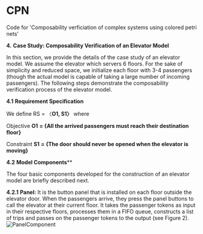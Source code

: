 # CPN
Code for 'Composability verficiation of complex systems using colored petri nets'

**4.** **Case Study: Composability Verification of an Elevator Model**

In this section, we provide the details of the case study of an elevator model. We assume the elevator which servers 6 floors. For the sake of simplicity and reduced space, we initialize each floor with 3-4 passengers (though the actual model is capable of taking a large number of incoming passengers). The following steps demonstrate the composability verification process of the elevator model.

**4.1** **Requirement Specification**

We define RS = 〈**O1, S1〉** where

 Objective **O1** **= {**All the arrived passengers must reach their destination floor**}**

Constraint **S1** **= {**The door should never be opened when the elevator is moving**}**

**4.2** **Model Components****

The four basic components developed for the construction of an elevator model are briefly described next.

**4.2.1** **Panel:** It is the button panel that is installed on each floor outside the elevator door. When the passengers arrive, they press the panel buttons to call the elevator at their current floor. It takes the passenger tokens as input in their respective floors, processes them in a FIFO queue, constructs a list of trips and passes on the passenger tokens to the output (see Figure 2). 
![PanelComponent](https://user-images.githubusercontent.com/86586703/123599378-f797e200-d80e-11eb-8b4d-d61a5876e0ba.JPG)
